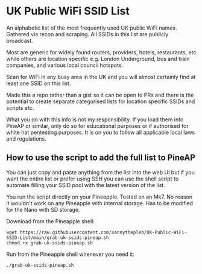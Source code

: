 # UK Public WiFi SSID List

An alphabetic list of the most frequently used UK public WiFi names. Gathered via recon and scraping. All SSIDs in this list are publicly broadcast.

Most are generic for widely found routers, providers, hotels, restaurants, etc while others are location specific e.g. London Underground, bus and train companies, and various local council hotspots.

Scan for WiFi in any busy area in the UK and you will almost certainly find at least one SSID on this list.

Made this a repo rather than a gist so it can be open to PRs and there is the potential to create separate categorised lists for location specific SSIDs and scripts etc.

What you do with this info is not my responsibility. If you load them into PineAP or similar, only do so for educational purposes or if authorised for white hat pentesting purposes. It is on you to follow all applicable local laws and regulations.

## How to use the script to add the full list to PineAP

You can just copy and paste anything from the list into the web UI but if you want the entire list or prefer using SSH you can use the shell script to automate filling your SSID pool with the latest version of the list.

You run the script directly on your Pineapple. Tested on an Mk7. No reason it wouldn't work on any Pineapple with internal storage. Has to be modified for the Nano with SD storage.

Download from the Pineapple shell:

```
wget https://raw.githubusercontent.com/xannythepleb/UK-Public-WiFi-SSID-List/main/grab-uk-ssids-pineap.sh
chmod +x grab-uk-ssids-pineap.sh
```

Run from the Pineapple shell whenever you need it:

```
./grab-uk-ssids-pineap.sh
```
